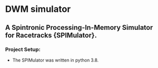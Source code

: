 # DWM simulator
## A Spintronic Processing-In-Memory Simulator for Racetracks {**SPIMulator**}.



### Project Setup:
* The SPIMulator was written in python 3.8.



























